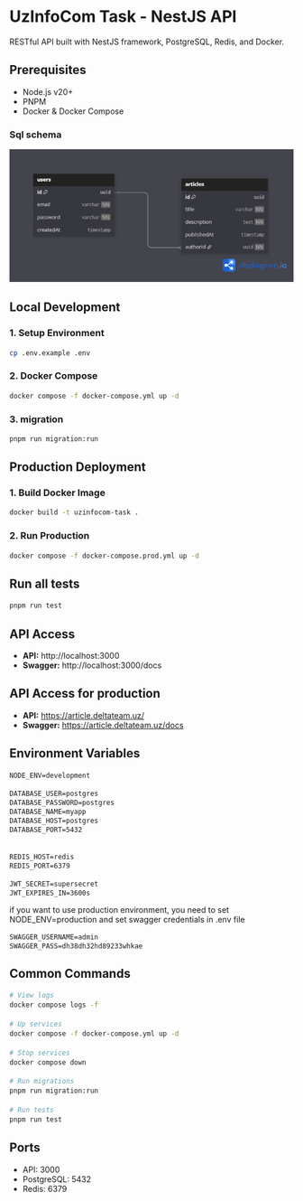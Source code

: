 # UzInfoCom Task - NestJS API

RESTful API built with NestJS framework, PostgreSQL, Redis, and Docker.

## Prerequisites

- Node.js v20+
- PNPM
- Docker & Docker Compose

### Sql schema
![Sql schema](./assets/database.png)
## Local Development

### 1. Setup Environment
```bash
cp .env.example .env
```

### 2. Docker Compose
```bash
docker compose -f docker-compose.yml up -d
```

### 3. migration
```bash
pnpm run migration:run
```

## Production Deployment

### 1. Build Docker Image
```bash
docker build -t uzinfocom-task .
```

### 2. Run Production
```bash
docker compose -f docker-compose.prod.yml up -d
```

## Run all tests
```bash
pnpm run test
```
## API Access

- **API:** http://localhost:3000
- **Swagger:** http://localhost:3000/docs

## API Access for production
- **API:** https://article.deltateam.uz/
- **Swagger:** https://article.deltateam.uz/docs
## Environment Variables

```env
NODE_ENV=development

DATABASE_USER=postgres
DATABASE_PASSWORD=postgres
DATABASE_NAME=myapp
DATABASE_HOST=postgres
DATABASE_PORT=5432


REDIS_HOST=redis
REDIS_PORT=6379

JWT_SECRET=supersecret
JWT_EXPIRES_IN=3600s
```

if you want to use production environment, you need to set NODE_ENV=production
and set swagger credentials in .env file
```env
SWAGGER_USERNAME=admin
SWAGGER_PASS=dh38dh32hd89233whkae
```

## Common Commands

```bash
# View logs
docker compose logs -f

# Up services
docker compose -f docker-compose.yml up -d

# Stop services
docker compose down

# Run migrations
pnpm run migration:run

# Run tests
pnpm run test
```

## Ports

- API: 3000
- PostgreSQL: 5432
- Redis: 6379